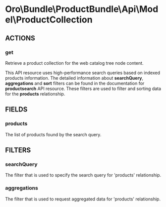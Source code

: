 # Oro\Bundle\ProductBundle\Api\Model\ProductCollection

## ACTIONS

### get

Retrieve a product collection for the web catalog tree node content.

This API resource uses high-performance search queries based on indexed products information.
The detailed information about **searchQuery**, **aggregations** and **sort** filters can be found
in the documentation for **productsearch** API resource.
These filters are used to filter and sorting data for the **products** relationship.

## FIELDS

### products

The list of products found by the search query.

## FILTERS

### searchQuery

The filter that is used to specify the search query for 'products' relationship.

### aggregations

The filter that is used to request aggregated data for 'products' relationship.
